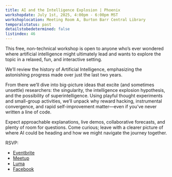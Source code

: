 ```yaml
---
title: AI and the Intelligence Explosion | Phoenix
workshopdate: July 1st, 2025, 4:00pm - 6:00pm MST
workshoplocation: Meeting Room A, Burton Barr Central Library
temporalstatus: past
detailstobedetermined: false
listindex: 46
---
```

This free, non-technical workshop is open to anyone who’s ever wondered where artificial intelligence might ultimately lead and wants to explore the topic in a relaxed, fun, and interactive setting.

We’ll review the history of Artificial Intelligence, emphasizing the astonishing progress made over just the last two years.

From there we’ll dive into big-picture ideas that excite (and sometimes unsettle) researchers: the singularity, the intelligence explosion hypothesis, and the possibility of superintelligence. Using playful thought experiments and small-group activities, we’ll unpack why reward hacking, instrumental convergence, and rapid self-improvement matter—even if you’ve never written a line of code.

Expect approachable explanations, live demos, collaborative forecasts, and plenty of room for questions. Come curious; leave with a clearer picture of where AI could be heading and how we might navigate the journey together.

RSVP:

+ [Eventbrite](https://www.eventbrite.com/e/ai-and-the-intelligence-explosion-phoenix-tickets-1409363467069?aff=oddtdtcreator)
+ [Meetup](https://www.meetup.com/ai-safety-awareness-group-phoenix/events/308439105/)
+ [Luma](https://lu.ma/jwvlh0g6)
+ [Facebook](https://www.facebook.com/share/12KJsg2y9dQ/)
